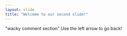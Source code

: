 ```yaml
---
layout: slide
title: "Welcome to our second slide!"
---
```

"wacky comment section"
Use the left arrow to go back!
